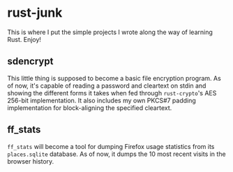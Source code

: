 # rust-junk
This is where I put the simple projects I wrote along the way of learning Rust.
Enjoy!

## sdencrypt
This little thing is supposed to become a basic file encryption program. As of
now, it's capable of reading a password and cleartext on stdin and showing the
different forms it takes when fed through `rust-crypto`'s AES 256-bit
implementation. It also includes my own PKCS#7 padding implementation for
block-aligning the specified cleartext.

## ff_stats
`ff_stats` will become a tool for dumping Firefox usage statistics from its
`places.sqlite` database. As of now, it dumps the 10 most recent visits in the
browser history.
